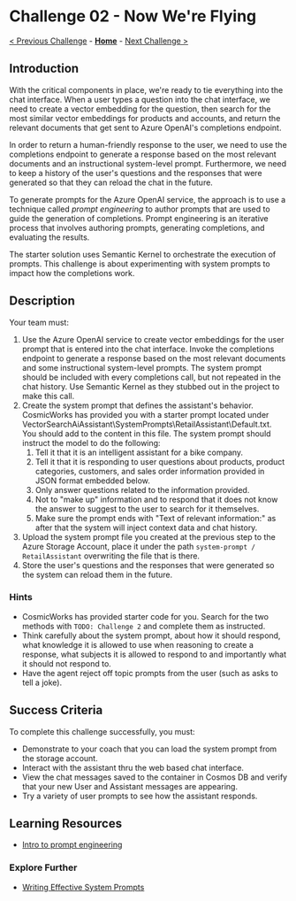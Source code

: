 # Challenge 02 - Now We're Flying

[< Previous Challenge](./Challenge-01.md) -  **[Home](../README.md)** - [Next Challenge >](./Challenge-03.md)

## Introduction

With the critical components in place, we're ready to tie everything into the chat interface. When a user types a question into the chat interface, we need to create a vector embedding for the question, then search for the most similar vector embeddings for products and accounts, and return the relevant documents that get sent to Azure OpenAI's completions endpoint.

In order to return a human-friendly response to the user, we need to use the completions endpoint to generate a response based on the most relevant documents and an instructional system-level prompt. Furthermore, we need to keep a history of the user's questions and the responses that were generated so that they can reload the chat in the future.

To generate prompts for the Azure OpenAI service, the approach is to use a technique called *prompt engineering* to author prompts that are used to guide the generation of completions. Prompt engineering is an iterative process that involves authoring prompts, generating completions, and evaluating the results. 

The starter solution uses Semantic Kernel to orchestrate the execution of prompts. This challenge is about experimenting with system prompts to impact how the completions work.

## Description

Your team must:

1. Use the Azure OpenAI service to create vector embeddings for the user prompt that is entered into the chat interface. Invoke the completions endpoint to generate a response based on the most relevant documents and some instructional system-level prompts. The system prompt should be included with every completions call, but not repeated in the chat history. Use Semantic Kernel as they stubbed out in the project to make this call. 
2. Create the system prompt that defines the assistant's behavior. CosmicWorks has provided you with a starter prompt located under VectorSearchAiAssistant\SystemPrompts\RetailAssistant\Default.txt. You should add to the content in this file. The system prompt should instruct the model to do the following:
   1. Tell it that it is an intelligent assistant for a bike company.
   2. Tell it that it is responding to user questions about products, product categories, customers, and sales order information provided in JSON format embedded below.
   3. Only answer questions related to the information provided.
   4. Not to "make up" information and to respond that it does not know the answer to suggest to the user to search for it themselves.
   5. Make sure the prompt ends with "Text of relevant information:" as after that the system will inject context data and chat history. 
3. Upload the system prompt file you created at the previous step to the Azure Storage Account, place it under the path `system-prompt / RetailAssistant` overwriting the file that is there.
4. Store the user's questions and the responses that were generated so the system can reload them in the future.

### Hints

- CosmicWorks has provided starter code for you. Search for the two methods with `TODO: Challenge 2` and complete them as instructed.
- Think carefully about the system prompt, about how it should respond, what knowledge it is allowed to use when reasoning to create a response, what subjects it is allowed to respond to and importantly what it should not respond to.
- Have the agent reject off topic prompts from the user (such as asks to tell a joke).

## Success Criteria

To complete this challenge successfully, you must:

- Demonstrate to your coach that you can load the system prompt from the storage account.
- Interact with the assistant thru the web based chat interface.
- View the chat messages saved to the container in Cosmos DB and verify that your new User and Assistant messages are appearing.
- Try a variety of user prompts to see how the assistant responds.

## Learning Resources

- [Intro to prompt engineering](https://learn.microsoft.com/en-us/azure/cognitive-services/openai/concepts/prompt-engineering)

### Explore Further

- [Writing Effective System Prompts](https://learn.microsoft.com/azure/cognitive-services/openai/concepts/system-message)
